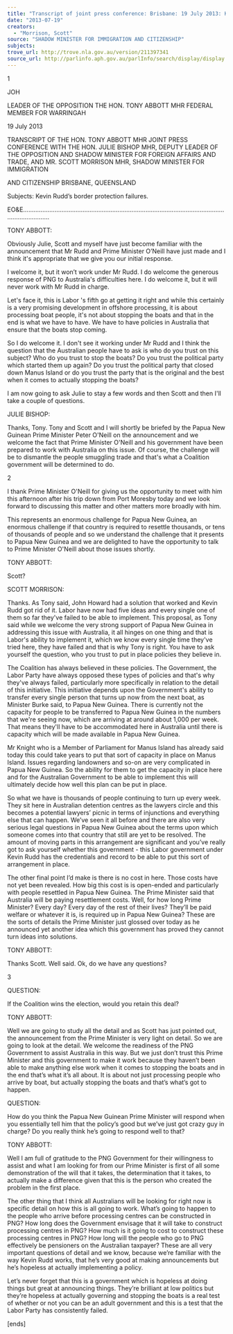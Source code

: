 ```yaml
---
title: "Transcript of joint press conference: Brisbane: 19 July 2013: Kevin Rudd's border protection failures"
date: "2013-07-19"
creators:
  - "Morrison, Scott"
source: "SHADOW MINISTER FOR IMMIGRATION AND CITIZENSHIP"
subjects:
trove_url: http://trove.nla.gov.au/version/211397341
source_url: http://parlinfo.aph.gov.au/parlInfo/search/display/display.w3p;query=Id%3A%22media/pressrel/2609563%22
---
```


 1 

 

 JOH  

 

 

 LEADER OF THE OPPOSITION  THE HON. TONY ABBOTT MHR  FEDERAL MEMBER FOR WARRINGAH   

 19 July 2013                  

 TRANSCRIPT OF THE HON. TONY ABBOTT MHR  JOINT PRESS CONFERENCE WITH THE HON. JULIE BISHOP MHR,  DEPUTY LEADER OF THE OPPOSITION AND SHADOW MINISTER FOR  FOREIGN AFFAIRS AND TRADE,   AND MR. SCOTT MORRISON MHR, SHADOW MINISTER FOR IMMIGRATION 

 AND CITIZENSHIP  BRISBANE, QUEENSLAND    

 Subjects: Kevin Rudd’s border protection failures.    

 EO&E........................................................................................................................................... 

 

 TONY ABBOTT:   

 Obviously Julie, Scott and myself have just become familiar with the announcement that Mr Rudd and  Prime Minister O’Neill have just made and I think it's appropriate that we give you our initial response.   

  I welcome it, but it won’t work under Mr Rudd. I do welcome the generous response of PNG to Australia's  difficulties here. I do welcome it, but it will never work with Mr Rudd in charge.    

 Let's face it, this is Labor 's fifth go at getting it right and while this certainly is a very promising  development in offshore processing, it is about processing boat people, it's not about stopping the boats and  that in the end is what we have to have. We have to have policies in Australia that ensure that the boats stop  coming.    

 So I do welcome it. I don't see it working under Mr Rudd and I think the question that the Australian people  have to ask is who do you trust on this subject? Who do you trust to stop the boats? Do you trust the political  party which started them up again? Do you trust the political party that closed down Manus Island or do you  trust the party that is the original and the best when it comes to actually stopping the boats?    

 I am now going to ask Julie to stay a few words and then Scott and then I'll take a couple of questions.    

 JULIE BISHOP:   

 Thanks, Tony. Tony and Scott and I will shortly be briefed by the Papua New Guinean Prime Minister Peter  O'Neill on the announcement and we welcome the fact that Prime Minister O'Neill and his government have  been prepared to work with Australia on this issue. Of course, the challenge will be to dismantle the people  smuggling trade and that's what a Coalition government will be determined to do.    

 2 

 

 I thank Prime Minister O'Neill for giving us the opportunity to meet with him this afternoon after his trip  down from Port Moresby today and we look forward to discussing this matter and other matters more  broadly with him.    

 This represents an enormous challenge for Papua New Guinea, an enormous challenge if that country is  required to resettle thousands, or tens of thousands of people and so we understand the challenge that it  presents to Papua New Guinea and we are delighted to have the opportunity to talk to Prime Minister  O'Neill about those issues shortly.    

 TONY ABBOTT:   

 Scott?   

 SCOTT MORRISON:   

 Thanks. As Tony said, John Howard had a solution that worked and Kevin Rudd got rid of it. Labor have  now had five ideas and every single one of them so far they've failed to be able to implement. This proposal,  as Tony said while we welcome the very strong support of Papua New Guinea in addressing this issue with  Australia, it all hinges on one thing and that is Labor's ability to implement it, which we know every single  time they've tried here, they have failed and that is why Tony is right. You have to ask yourself the question,  who you trust to put in place policies they believe in.    

 The Coalition has always believed in these policies. The Government, the Labor Party have always opposed  these types of policies and that's why they've always failed, particularly more specifically in relation to the  detail of this initiative. This initiative depends upon the Government's ability to transfer every single person  that turns up now from the next boat, as Minister Burke said, to Papua New Guinea. There is currently not  the capacity for people to be transferred to Papua New Guinea in the numbers that we're seeing now, which  are arriving at around about 1,000 per week. That means they'll have to be accommodated here in Australia  until there is capacity which will be made available in Papua New Guinea.    

 Mr Knight who is a Member of Parliament for Manus Island has already said today this could take years to  put that sort of capacity in place on Manus Island. Issues regarding landowners and so-on are very  complicated in Papua New Guinea. So the ability for them to get the capacity in place here and for the  Australian Government to be able to implement this will ultimately decide how well this plan can be put in  place.    

 So what we have is thousands of people continuing to turn up every week. They sit here in Australian  detention centres as the lawyers circle and this becomes a potential lawyers’ picnic in terms of injunctions  and everything else that can happen. We’ve seen it all before and there are also very serious legal questions  in Papua New Guinea about the terms upon which someone comes into that country that still are yet to be  resolved. The amount of moving parts in this arrangement are significant and you’ve really got to ask  yourself whether this government - this Labor government under Kevin Rudd has the credentials and record  to be able to put this sort of arrangement in place.   

 The other final point I’d make is there is no cost in here. Those costs have not yet been revealed. How big  this cost is is open-ended and particularly with people resettled in Papua New Guinea. The Prime Minister  said that Australia will be paying resettlement costs. Well, for how long Prime Minister? Every day? Every  day of the rest of their lives? They’ll be paid welfare or whatever it is, is required up in Papua New Guinea?  These are the sorts of details the Prime Minister just glossed over today as he announced yet another idea  which this government has proved they cannot turn ideas into solutions.   

 TONY ABBOTT:   

 Thanks Scott. Well said. Ok, do we have any questions? 

 3 

 

 

 QUESTION:   

 If the Coalition wins the election, would you retain this deal?   

 TONY ABBOTT:   

 Well we are going to study all the detail and as Scott has just pointed out, the announcement from the Prime  Minister is very light on detail. So we are going to look at the detail. We welcome the readiness of the PNG  Government to assist Australia in this way. But we just don’t trust this Prime Minister and this government  to make it work because they haven’t been able to make anything else work when it comes to stopping the  boats and in the end that’s what it’s all about. It is about not just processing people who arrive by boat, but  actually stopping the boats and that’s what’s got to happen.   

 QUESTION:   

 How do you think the Papua New Guinean Prime Minister will respond when you essentially tell him that  the policy’s good but we’ve just got crazy guy in charge? Do you really think he’s going to respond well to  that?   

 TONY ABBOTT:   

 Well I am full of gratitude to the PNG Government for their willingness to assist and what I am looking for  from our Prime Minister is first of all some demonstration of the will that it takes, the determination that it  takes, to actually make a difference given that this is the person who created the problem in the first place.    

 The other thing that I think all Australians will be looking for right now is specific detail on how this is all  going to work. What’s going to happen to the people who arrive before processing centres can be  constructed in PNG? How long does the Government envisage that it will take to construct processing  centres in PNG? How much is it going to cost to construct these processing centres in PNG? How long will  the people who go to PNG effectively be pensioners on the Australian taxpayer? These are all very  important questions of detail and we know, because we’re familiar with the way Kevin Rudd works, that  he’s very good at making announcements but he’s hopeless at actually implementing a policy.   

 Let’s never forget that this is a government which is hopeless at doing things but great at announcing things.  They’re brilliant at low politics but they’re hopeless at actually governing and stopping the boats is a real  test of whether or not you can be an adult government and this is a test that the Labor Party has consistently  failed.   

 

 [ends]   

